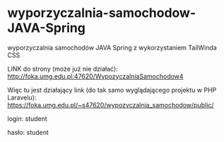 # wyporzyczalnia-samochodow-JAVA-Spring
wyporzyczalnia samochodów JAVA Spring z wykorzystaniem TailWinda CSS

LINK do strony (może już nie działać):
http://foka.umg.edu.pl:47620/WypozyczalniaSamochodow4

Więc tu jest działający link (do tak samo wyglądającego projektu w PHP Laravelu):
https://foka.umg.edu.pl/~s47620/wypozyczalnia_samochodow/public/

login: student

hasło: student
